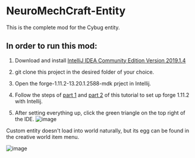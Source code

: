 # NeuroMechCraft-Entity

This is the complete mod for the Cybug entity.

## In order to run this mod:

1. Download and install [IntelliJ IDEA Community Edition Version 2019.1.4](https://www.jetbrains.com/idea/download/other.html)

2. git clone this project in the desired folder of your choice.

3. Open the forge-1.11.2-13.20.1.2588-mdk prject in Intellij.

4. Follow the steps of [part 1](https://couchdoescode.blogspot.com/2017/05/moderate-minecraft-modding-tutorial.html) and [part 2](https://couchdoescode.blogspot.com/2017/05/moderate-minecraft-modding-tutorial_23.html) of this tutorial to set up forge 1.11.2 with Intellij.
   
5. After setting everything up, click the green triangle on the top right of the IDE.
![image](https://github.com/user-attachments/assets/727181f5-ac9e-497f-9e89-e719313febb1)

Custom entity doesn't load into world naturally, but its egg can be found in the creative world item menu.

![image](https://github.com/user-attachments/assets/94d54352-bbab-455b-9359-76540f82e844)
